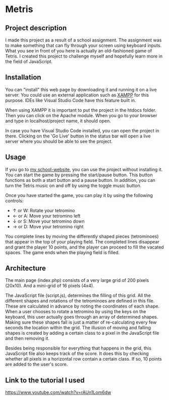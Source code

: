 # Metris

## Project description
I made this project as a result of a school assignment. The assignment was to make something that can fly through your screen using keyboard inputs.
What you see in front of you here is actually an old-fashioned game of Tetris. I created this project to challenge myself and hopefully learn more in the field of JavaScript.

## Installation
You can "install" this web page by downloading it and running it on a live server. You could use an external application such as [XAMPP](https://www.apachefriends.org/download.html) for this purpose. IDEs like Visual Studio Code have this feature built in.

When using XAMPP it is important to put the project in the htdocs folder. Then you can click on the Apache module. When you go to your browser and type in localhost/project name, it should open. 

In case you have Visual Studio Code installed, you can open the project in there. Clicking on the 'Go Live' button in the status bar will open a live server where you should be able to see the project.

## Usage
If you go to [my school-website](https://i481695.hera.fhict.nl/dev-workshop-2/), you can use the project without installing it.
You can start the game by pressing the start/pause button. This button functions as both a start button and a pause button. In addition, you can turn the Tetris music on and off by using the toggle music button. 

Once you have started the game, you can play it by using the following controls:
- ↑ or W: Rotate your tetromino
- ← or A: Move your tetromino left
- ↓ or S: Move your tetromino down
- → or D: Move your tetromino right

You complete lines by moving the differently shaped pieces (tetrominoes) that appear in the top of your playing field. The completed lines disappear and grant the player 10 points, and the player can proceed to fill the vacated spaces. The game ends when the playing field is filled.

## Architecture
The main page (index.php) consists of a very large grid of 200 pixels (20x10).  And a mini-grid of 16 pixels (4x4).

The JavaScript file (script.js), determines the filling of this grid. All the different shapes and rotations of the tetrominoes are defined in this file. These are calculated in advance by noting the coordinates of each shape. When a user chooses to rotate a tetromino by using the keys on the keyboard, this user actually goes through an array of determined shapes. Making sure these shapes fall is just a matter of re-calculating every few seconds the location within the grid. 
The illusion of moving and falling shapes is created by adding a certain class to a pixel in the JavaScript file and then removing it. 

Besides being responsible for everything that happens in the grid, this JavaScript file also keeps track of the score. It does this by checking whether all pixels in a horizontal row contain a certain class. If so, 10 points are added to the user's score.

## Link to the tutorial I used
https://www.youtube.com/watch?v=rAUn1Lom6dw
